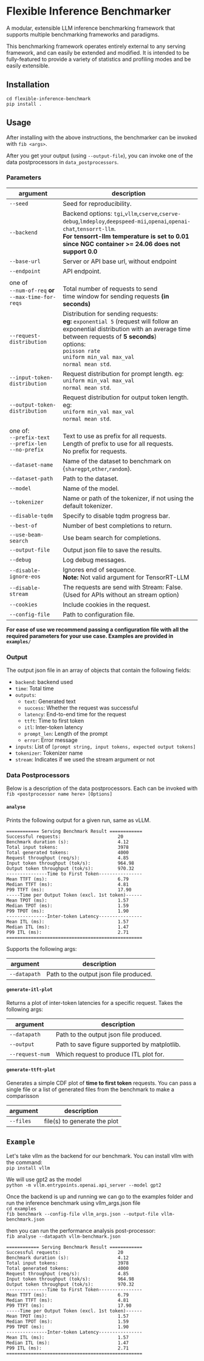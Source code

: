 # Flexible Inference Benchmarker
A modular, extensible LLM inference benchmarking framework that supports multiple benchmarking frameworks and paradigms.

This benchmarking framework operates entirely external to any serving framework, and can easily be extended and modified. It is intended to be fully-featured to provide a variety of statistics and profiling modes and be easily extensible.

## Installation
```
cd flexible-inference-benchmark
pip install .
```

## Usage
After installing with the above instructions, the benchmarker can be invoked with `fib <args>`.

After you get your output (using `--output-file`), you can invoke one of the data postprocessors in `data_postprocessors`.

### Parameters
| argument | description |
| --- | --- |
| `--seed` | Seed for reproducibility. |
| `--backend` | Backend options: `tgi`,`vllm`,`cserve`,`cserve-debug`,`lmdeploy`,`deepspeed-mii`,`openai`,`openai-chat`,`tensorrt-llm`. <br> **For tensorrt-llm temperature is set to 0.01 since NGC container >= 24.06 does not support 0.0** |
| `--base-url` | Server or API base url, without endpoint |
| `--endpoint` | API endpoint. |
| one of <br> `--num-of-req` **or** <br> `--max-time-for-reqs` | <br> Total number of requests to send <br> time window for sending requests **(in seconds)** |
| `--request-distribution` | Distribution for sending requests: <br> **eg:** `exponential 5` (request will follow an exponential distribution with an average time between requests of **5 seconds**) <br> options: <br> `poisson rate` <br> `uniform min_val max_val` <br> `normal mean std`. | 
| `--input-token-distribution` | Request distribution for prompt length. eg: <br> `uniform min_val max_val` <br> `normal mean std`. |
| `--output-token-distribution` | Request distribution for output token length. eg: <br> `uniform min_val max_val` <br> `normal mean std`. |
| one of:<br>`--prefix-text`<br>`--prefix-len`<br>`--no-prefix` | <br> Text to use as prefix for all requests. <br> Length of prefix to use for all requests. <br> No prefix for requests. |
| `--dataset-name` | Name of the dataset to benchmark on <br> {`sharegpt`,`other`,`random`}. |
| `--dataset-path` | Path to the dataset. |
| `--model` | Name of the model. |
| `--tokenizer` | Name or path of the tokenizer, if not using the default tokenizer. |
| `--disable-tqdm` | Specify to disable tqdm progress bar. |
| `--best-of` | Number of best completions to return. |
| `--use-beam-search` | Use beam search for completions. |
| `--output-file` | Output json file to save the results. |
| `--debug` | Log debug messages. |
| `--disable-ignore-eos` | Ignores end of sequence.<br> **Note:** Not valid argument for TensorRT-LLM |
| `--disable-stream` | The requests are send with Stream: False. (Used for APIs without an stream option) |
| `--cookies` | Include cookies in the request. |
| `--config-file` | Path to configuration file. |

**For ease of use we recommend passing a configuration file with all the required parameters for your use case. Examples are provided in `examples/`**

### Output
The output json file in an array of objects that contain the following fields:<br>
* `backend`: backend used
* `time`: Total time
* `outputs`: 
    * `text`: Generated text
    * `success`: Whether the request was successful
    * `latency`: End-to-end time for the request
    * `ttft`: Time to first token
    * `itl`: Inter-token latency
    * `prompt_len`: Length of the prompt
    * `error`: Error message
* `inputs`: List of `[prompt string, input tokens, expected output tokens]`
* `tokenizer`: Tokenizer name
* `stream`: Indicates if we used the stream argument or not

### Data Postprocessors
Below is a description of the data postprocessors. Each can be invoked with `fib <postprocessor name here> [Options]`

#### `analyse`
Prints the following output for a given run, same as vLLM.

```
============ Serving Benchmark Result ============
Successful requests:                     20        
Benchmark duration (s):                  4.12      
Total input tokens:                      3978      
Total generated tokens:                  4000      
Request throughput (req/s):              4.85      
Input token throughput (tok/s):          964.98    
Output token throughput (tok/s):         970.32    
---------------Time to First Token----------------
Mean TTFT (ms):                          6.79      
Median TTFT (ms):                        4.81      
P99 TTFT (ms):                           17.90     
-----Time per Output Token (excl. 1st token)------
Mean TPOT (ms):                          1.57      
Median TPOT (ms):                        1.59      
P99 TPOT (ms):                           1.90      
---------------Inter-token Latency----------------
Mean ITL (ms):                           1.57      
Median ITL (ms):                         1.47      
P99 ITL (ms):                            2.71      
==================================================
```

Supports the following args:

| argument | description |
| --- | --- |
| `--datapath` | Path to the output json file produced. |

#### `generate-itl-plot`

Returns a plot of inter-token latencies for a specific request. Takes the following args:

| argument | description |
| --- | --- |
| `--datapath` | Path to the output json file produced. |
| `--output` | Path to save figure supported by matplotlib. |
| `--request-num` | Which request to produce ITL plot for. |

#### `generate-ttft-plot`

Generates a simple CDF plot of **time to first token** requests. You can pass a single file or  a list of generated files from the benchmark to make a comparisson <br>

| argument | description |
| --- | --- |
| `--files` | file(s) to generate the plot

## `Example`

Let's take vllm as the backend for our benchmark.
You can install vllm with the command:<br>
`pip install vllm`

We will use gpt2 as the model<br>
`python -m vllm.entrypoints.openai.api_server --model gpt2`

Once the backend is up and running we can go to the examples folder and run the inference benchmark using vllm_args.json file <br>
`cd examples`<br>
`fib benchmark --config-file vllm_args.json --output-file vllm-benchmark.json`

then you can run the performance analysis post-processor:<br>
`fib analyse --datapath vllm-benchmark.json` <br>

```
============ Serving Benchmark Result ============
Successful requests:                     20        
Benchmark duration (s):                  4.12      
Total input tokens:                      3978      
Total generated tokens:                  4000      
Request throughput (req/s):              4.85      
Input token throughput (tok/s):          964.98    
Output token throughput (tok/s):         970.32    
---------------Time to First Token----------------
Mean TTFT (ms):                          6.79      
Median TTFT (ms):                        4.81      
P99 TTFT (ms):                           17.90     
-----Time per Output Token (excl. 1st token)------
Mean TPOT (ms):                          1.57      
Median TPOT (ms):                        1.59      
P99 TPOT (ms):                           1.90      
---------------Inter-token Latency----------------
Mean ITL (ms):                           1.57      
Median ITL (ms):                         1.47      
P99 ITL (ms):                            2.71      
==================================================
```
